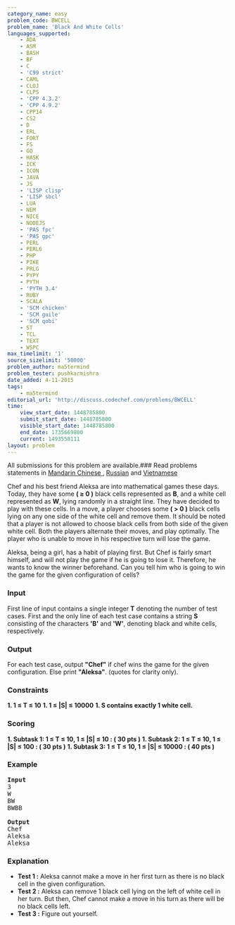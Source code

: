 ```yaml
---
category_name: easy
problem_code: BWCELL
problem_name: 'Black And White Cells'
languages_supported:
    - ADA
    - ASM
    - BASH
    - BF
    - C
    - 'C99 strict'
    - CAML
    - CLOJ
    - CLPS
    - 'CPP 4.3.2'
    - 'CPP 4.9.2'
    - CPP14
    - CS2
    - D
    - ERL
    - FORT
    - FS
    - GO
    - HASK
    - ICK
    - ICON
    - JAVA
    - JS
    - 'LISP clisp'
    - 'LISP sbcl'
    - LUA
    - NEM
    - NICE
    - NODEJS
    - 'PAS fpc'
    - 'PAS gpc'
    - PERL
    - PERL6
    - PHP
    - PIKE
    - PRLG
    - PYPY
    - PYTH
    - 'PYTH 3.4'
    - RUBY
    - SCALA
    - 'SCM chicken'
    - 'SCM guile'
    - 'SCM qobi'
    - ST
    - TCL
    - TEXT
    - WSPC
max_timelimit: '1'
source_sizelimit: '50000'
problem_author: ma5termind
problem_tester: pushkarmishra
date_added: 4-11-2015
tags:
    - ma5termind
editorial_url: 'http://discuss.codechef.com/problems/BWCELL'
time:
    view_start_date: 1448785800
    submit_start_date: 1448785800
    visible_start_date: 1448785800
    end_date: 1735669800
    current: 1493558111
layout: problem
---
```

All submissions for this problem are available.###  Read problems statements in [Mandarin Chinese ](http://www.codechef.com/download/translated/LTIME30/mandarin/BWCELL.pdf), [Russian](http://www.codechef.com/download/translated/LTIME30/russian/BWCELL.pdf) and [ Vietnamese](http://www.codechef.com/download/translated/LTIME30/vietnamese/BWCELL.pdf)

Chef and his best friend Aleksa are into mathematical games these days. Today, they have some **( ≥ 0 )** black cells represented as **B**, and a white cell represented as **W**, lying randomly in a straight line. They have decided to play with these cells. In a move, a player chooses some **( &gt; 0 )** black cells lying on any one side of the white cell and remove them. It should be noted that a player is not allowed to choose black cells from both side of the given white cell. Both the players alternate their moves, and play optimally. The player who is unable to move in his respective turn will lose the game.

Aleksa, being a girl, has a habit of playing first. But Chef is fairly smart himself, and will not play the game if he is going to lose it. Therefore, he wants to know the winner beforehand. Can you tell him who is going to win the game for the given configuration of cells?

### Input

 First line of input contains a single integer **T** denoting the number of test cases. First and the only line of each test case contains a string **S** consisting of the characters **'B'** and **'W'**, denoting black and white cells, respectively.

### Output

For each test case, output **"Chef"** if chef wins the game for the given configuration. Else print **"Aleksa"**. (quotes for clarity only).

### Constraints

**1. 1 ≤ T ≤ 10** **1. 1 ≤ |S| ≤ 10000** **1. S contains exactly 1 white cell.** 
### Scoring

**1. Subtask 1: 1 ≤ T ≤ 10, 1 ≤ |S| ≤ 10 : ( 30 pts )** **1. Subtask 2: 1 ≤ T ≤ 10, 1 ≤ |S| ≤ 100 : ( 30 pts )** **1. Subtask 3: 1 ≤ T ≤ 10, 1 ≤ |S| ≤ 10000 : ( 40 pts )** 
### Example

<pre>
<b>Input</b>
3
W
BW
BWBB

<b>Output</b>
Chef
Aleksa
Aleksa
</pre>
###  Explanation

- **Test 1 :** Aleksa cannot make a move in her first turn as there is no black cell in the given configuration.
- **Test 2 :** Aleksa can remove 1 black cell lying on the left of white cell in her turn. But then, Chef cannot make a move in his turn as there will be no black cells left.
- **Test 3 :** Figure out yourself.
